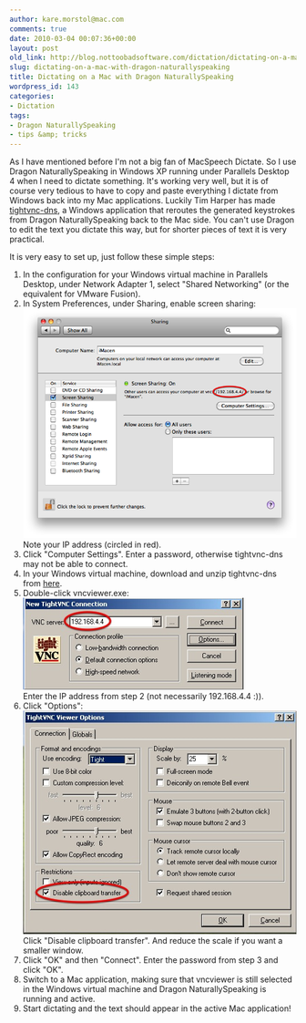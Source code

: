 ```yaml
---
author: kare.morstol@mac.com
comments: true
date: 2010-03-04 00:07:36+00:00
layout: post
old_link: http://blog.nottoobadsoftware.com/dictation/dictating-on-a-mac-with-dragon-naturallyspeaking/
slug: dictating-on-a-mac-with-dragon-naturallyspeaking
title: Dictating on a Mac with Dragon NaturallySpeaking
wordpress_id: 143
categories:
- Dictation
tags:
- Dragon NaturallySpeaking
- tips &amp; tricks
---
```


As I have mentioned before I'm not a big fan of MacSpeech Dictate. So I use Dragon NaturallySpeaking in Windows XP running under Parallels Desktop 4 when I need to dictate something. It's working very well, but it is of course very tedious to have to copy and paste everything I dictate from Windows back into my Mac applications. Luckily Tim Harper has made [tightvnc-dns](http://github.com/timcharper/tightvnc-dns), a Windows application that reroutes the generated keystrokes from Dragon NaturallySpeaking back to the Mac side. You can't use Dragon to edit the text you dictate this way, but for shorter pieces of text it is very practical.<!-- more -->

It is very easy to set up, just follow these simple steps:

1. In the configuration for your Windows virtual machine in Parallels Desktop, under Network Adapter 1, select "Shared Networking" (or the equivalent for VMware Fusion).
2. In System Preferences, under Sharing, enable screen sharing:  
![](/media/old/sharing.png)  
Note your IP address (circled in red).
3. Click "Computer Settings". Enter a password, otherwise tightvnc-dns may not be able to connect.
4. In your Windows virtual machine, download and unzip tightvnc-dns from [here](http://github.com/downloads/timcharper/tightvnc-dns/vncviewer.zip).
5. Double-click vncviewer.exe:  
![](/media/old/parallels-desktop.jpg)  
Enter the IP address from step 2 (not necessarily 192.168.4.4 :)).
6. Click "Options":  
![](/media/old/parallels-desktop-21.jpg)  
Click "Disable clipboard transfer".  And reduce the scale if you want a smaller window.
7. Click "OK" and then "Connect". Enter the password from step 3 and click "OK".
8. Switch to a Mac application, making sure that vncviewer is still selected in the Windows virtual machine and Dragon NaturallySpeaking is running and active.
9. Start dictating and the text should appear in the active Mac application!
